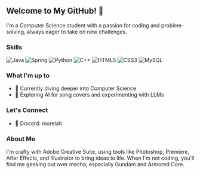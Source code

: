 ## Welcome to My GitHub! 👋

I'm a Computer Science student with a passion for coding and problem-solving, always eager to take on new challenges.

### Skills

![Java](https://img.shields.io/badge/Java-ED8B00?style=for-the-badge&logo=openjdk&logoColor=white)
![Spring](https://img.shields.io/badge/Spring-6DB33F?style=for-the-badge&logo=spring&logoColor=white)
![Python](https://img.shields.io/badge/Python-3776AB?style=for-the-badge&logo=python&logoColor=white)
![C++](https://img.shields.io/badge/C%2B%2B-00599C?style=for-the-badge&logo=c%2B%2B&logoColor=white)
![HTML5](https://img.shields.io/badge/HTML5-E34F26?style=for-the-badge&logo=html5&logoColor=white)
![CSS3](https://img.shields.io/badge/CSS3-1572B6?style=for-the-badge&logo=css3&logoColor=white)
![MySQL](https://img.shields.io/badge/MySQL-00000F?style=for-the-badge&logo=mysql&logoColor=white)

### What I'm up to

- 🌱 Currently diving deeper into Computer Science
- 🤖 Exploring AI for song covers and experimenting with LLMs

### Let's Connect

- 💬 Discord: morelah

### About Me

I'm crafty with Adobe Creative Suite, using tools like Photoshop, Premiere, After Effects, and Illustrator to bring ideas to life. When I'm not coding, you'll find me geeking out over mecha, especially Gundam and Armored Core.
